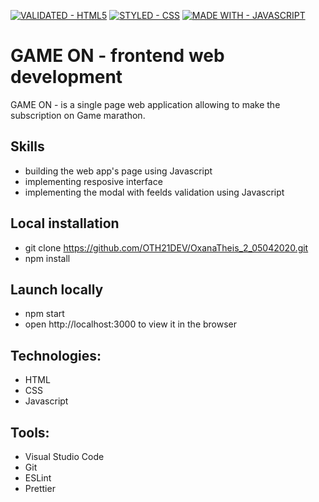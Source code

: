 [![VALIDATED - HTML5](https://img.shields.io/badge/VALIDATED-HTML5-A8000E?style=for-the-badge)](https://) [![STYLED - CSS](https://img.shields.io/badge/STYLED-CSS-E034BE?style=for-the-badge)](https://) [![MADE WITH - JAVASCRIPT](https://img.shields.io/badge/MADE_WITH-JAVASCRIPT-1D75C2?style=for-the-badge)](https://)

# GAME ON - frontend web development
GAME ON - is a single page web application allowing to make the subscription on Game marathon.

## Skills

- building the web app's page using Javascript
- implementing resposive interface 
- implementing the modal with feelds validation using Javascript


## Local installation

- git clone https://github.com/OTH21DEV/OxanaTheis_2_05042020.git
- npm install

## Launch locally

- npm start
- open http://localhost:3000 to view it in the browser


## Technologies:

- HTML
- CSS 
- Javascript



## Tools:

- Visual Studio Code
- Git 
- ESLint
- Prettier
